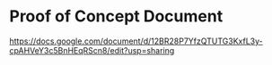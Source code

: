 # Proof of Concept Document

https://docs.google.com/document/d/12BR28P7YfzQTUTG3KxfL3y-cpAHVeY3c5BnHEqRScn8/edit?usp=sharing
